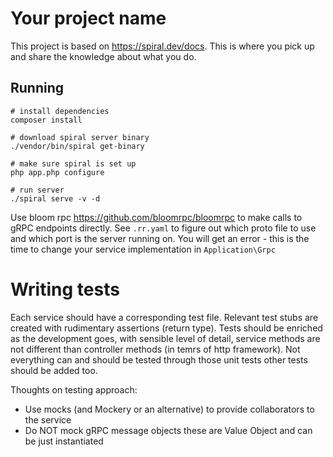 # Your project name

This project is based on https://spiral.dev/docs.
This is where you pick up and share the knowledge about what you do.

## Running

``` 
# install dependencies
composer install 

# download spiral server binary 
./vendor/bin/spiral get-binary

# make sure spiral is set up 
php app.php configure

# run server 
./spiral serve -v -d
```
Use bloom rpc https://github.com/bloomrpc/bloomrpc to make calls to gRPC endpoints directly. 
See `.rr.yaml` to figure out which proto file to use and which port is the server running on. 
You will get an error - this is the time to change your service implementation in `Application\Grpc`

# Writing tests
Each service should have a corresponding test file.
Relevant test stubs are created with rudimentary assertions (return type).
Tests should be enriched as the development goes, with sensible level of detail, service methods are not different
than controller methods (in temrs of http framework).
Not everything can and should be tested through those unit tests other tests should be added too.

Thoughts on testing approach:
 - Use mocks (and Mockery or an alternative) to provide collaborators to the service
 - Do NOT mock gRPC message objects these are Value Object and can be just instantiated
